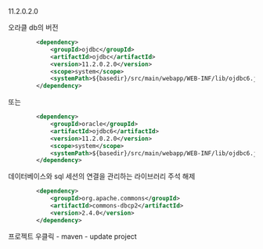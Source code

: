 <version>11.2.0.2.0</version>

오라클 db의 버전

```xml
        <dependency>
            <groupId>ojdbc</groupId>
            <artifactId>ojdbc</artifactId>
            <version>11.2.0.2.0</version>
            <scope>system</scope>
            <systemPath>${basedir}/src/main/webapp/WEB-INF/lib/ojdbc6.jar</systemPath>
        </dependency>
```

또는

```xml
        <dependency>
            <groupId>oracle</groupId>
            <artifactId>ojdbc6</artifactId>
            <version>11.2.0.2.0</version>
            <scope>system</scope>
            <systemPath>${basedir}/src/main/webapp/WEB-INF/lib/ojdbc6.jar</systemPath>
        </dependency>
```

데이터베이스와 sql 세션의 연결을 관리하는 라이브러리 주석 해제

```xml
      	<dependency>
		    <groupId>org.apache.commons</groupId>
		    <artifactId>commons-dbcp2</artifactId>
		    <version>2.4.0</version>
		</dependency>
```

프로젝트 우클릭 - maven - update project